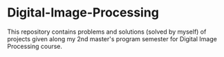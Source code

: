 # Digital-Image-Processing
This repository contains problems and solutions (solved by myself) of projects given along my 2nd master's program semester for Digital Image Processing course.
